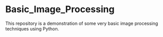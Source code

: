 # Basic_Image_Processing
This repository is a demonstration of some very basic image processing techniques using Python.
